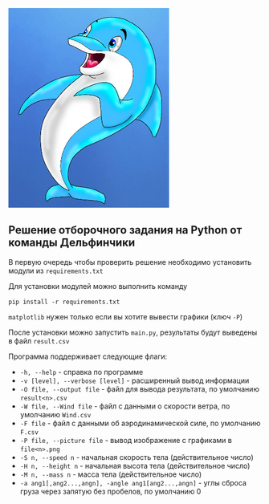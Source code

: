 ![](../logo.png)

## Решение отборочного задания на Python от команды Дельфинчики
В первую очередь чтобы проверить решение необходимо установить модули из `requirements.txt`

Для установки модулей можно выполнить команду


```
pip install -r requirements.txt
```

`matplotlib` нужен только если вы хотите вывести графики (ключ `-P`)

После установки можно запустить `main.py`, результаты будут выведены в файл `result.csv`

Программа поддерживает следующие флаги:

* `-h, --help` -  справка по программе
* `-v [level], --verbose [level]` - расширенный вывод информации
* `-O file, --output file` - файл для вывода результата, по умолчанию `result<n>.csv`
* `-W file, --Wind file` - файл с данными о скорости ветра, по умолчанию `Wind.csv`
* `-F file` - файл с данными об аэродинамической силе, по умолчанию `F.csv`
* `-P file, --picture file` - вывод изображение с графиками в `file<n>.png`
* `-S n, --speed n` - начальная скорость тела (действительное число)
* `-H n, --height n` - начальная высота тела (действительное число)
* `-M n, --mass n` - масса тела (действительное число)
* `-a ang1[,ang2...,angn], -angle ang1[ang2...,angn]` - углы сброса груза через запятую без пробелов,
по умолчанию 0
